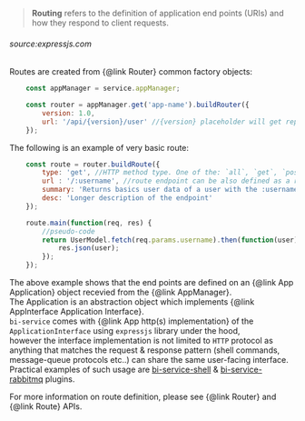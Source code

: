 
> **Routing** refers to the definition of application end points (URIs) and how they respond to client requests.
###### *source:expressjs.com*

Routes are created from {@link Router} common factory objects:  

```javascript
    const appManager = service.appManager;

    const router = appManager.get('app-name').buildRouter({
        version: 1.0,
        url: '/api/{version}/user' //{version} placeholder will get replaced by the actual router version
    });
```

The following is an example of very basic route:  

```javascript
    const route = router.buildRoute({
        type: 'get', //HTTP method type. One of the: `all`, `get`, `post`, `put`, `head`, `connect`, `options`, `delete`
        url : '/:username', //route endpoint can be also defined as a regular expression
        summary: 'Returns basics user data of a user with the :username',
        desc: 'Longer description of the endpoint'
    });

    route.main(function(req, res) {
        //pseudo-code
        return UserModel.fetch(req.params.username).then(function(user) {
            res.json(user);
        });
    });
```

The above example shows that the end points are defined on an {@link App Application} object recevied from the {@link AppManager}.  
The Application is an abstraction object which implements {@link AppInterface Application Interface}.  
`bi-service` comes with {@link App http(s) implementation} of the `ApplicationInterface` using `expressjs` library under the hood,  
however the interface implementation is not limited to `HTTP` protocol as anything that matches the request & response pattern (shell commands, message-queue protocols etc..) can share the same user-facing interface.  
Practical examples of such usage are [bi-service-shell](https://github.com/BohemiaInteractive/bi-service-shell) & [bi-service-rabbitmq](https://github.com/BohemiaInteractive/bi-service-rabbitmq) plugins.

For more information on route definition, please see {@link Router} and {@link Route} APIs.
